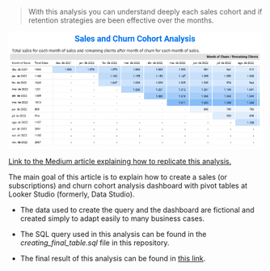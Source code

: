 > With this analysis you can understand deeply each sales cohort and if retention strategies are been effective over the months.

![Sales and Churn Cohort Analysis](https://github.com/filipecarbonera/sales_churn_cohort_analysis/blob/main/image.png)

[Link to the Medium article explaining how to replicate this analysis.](https://medium.com/@filipecarbonera/how-to-create-a-sales-and-churn-cohort-analysis-in-looker-studio-bb56f1bd3f90)

The main goal of this article is to explain how to create a sales (or subscriptions) and churn cohort analysis dashboard with pivot tables at Looker Studio (formerly, Data Studio).

- The data used to create the query and the dashboard are fictional and created simply to adapt easily to many business cases.
- The SQL query used in this analysis can be found in the _creating_final_table.sql_ file in this repository.

- The final result of this analysis can be found in [this link](https://lookerstudio.google.com/reporting/77644a55-7617-4111-8419-b14839c618b4/page/p_wziz1f120c).
